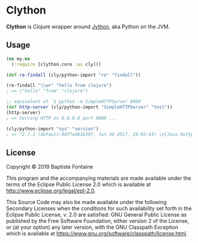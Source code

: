 # Clython

**Clython** is Clojure wrapper around [Jython][], aka Python on the JVM.

[Jython]: https://www.jython.org/

## Usage

```clojure
(ns my.ns
  (:require [clython.core :as cly]))

(def re-findall (cly/python-import "re" "findall"))

(re-findall "\\w+" "hello from clojure")
; => ("hello" "from" "clojure")

;; equivalent of `$ python -m SimpleHTTPServer 8000`
(def http-server (cly/python-import "SimpleHTTPServer" "test"))
(http-server)
; => Serving HTTP on 0.0.0.0 port 8000 ...

(cly/python-import "sys" "version")
; => "2.7.1 (default:0df7adb1b397, Jun 30 2017, 19:02:43) \n[Java HotSpot(TM) 64-Bit Server VM (Oracle Corporation)]"
```

## License

Copyright © 2019 Baptiste Fontaine

This program and the accompanying materials are made available under the terms
of the Eclipse Public License 2.0 which is available at
http://www.eclipse.org/legal/epl-2.0.

This Source Code may also be made available under the following Secondary
Licenses when the conditions for such availability set forth in the Eclipse
Public License, v. 2.0 are satisfied: GNU General Public License as published
by the Free Software Foundation, either version 2 of the License, or (at your
option) any later version, with the GNU Classpath Exception which is available
at https://www.gnu.org/software/classpath/license.html.
